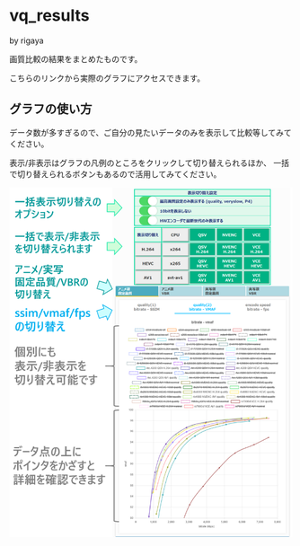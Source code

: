 
# vq_results  
by rigaya

画質比較の結果をまとめたものです。

こちらのリンクから実際のグラフにアクセスできます。

## グラフの使い方  

データ数が多すぎるので、ご自分の見たいデータのみを表示して比較等してみてください。

表示/非表示はグラフの凡例のところをクリックして切り替えられるほか、
一括で切り替えられるボタンもあるので活用してみてください。

![操作方法](./img/vq_results_usage.webp)
